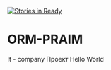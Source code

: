 [![Stories in Ready](https://badge.waffle.io/Arkadiy292/ORM-PRAIM.png?label=ready&title=Ready)](https://waffle.io/Arkadiy292/ORM-PRAIM?utm_source=badge)
# ORM-PRAIM
It - company Проект Hello World
